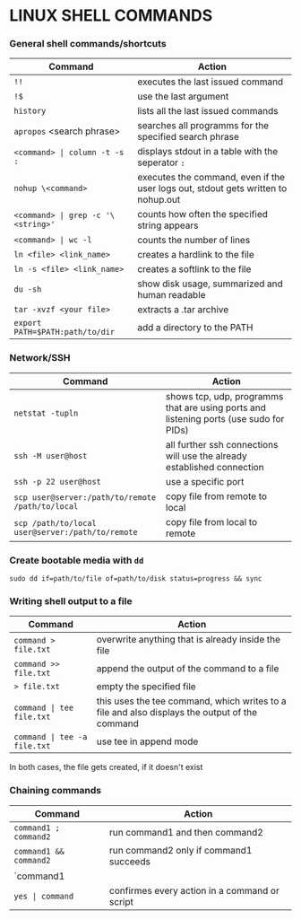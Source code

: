 # LINUX SHELL COMMANDS

### General shell commands/shortcuts

Command | Action
--- | ---
`!!` | executes the last issued command
`!$` | use the last argument
`history` | lists all the last issued commands
`apropos` \<search phrase> | searches all programms for the specified search phrase
`<command> \| column -t -s :` | displays stdout in a table with the seperator `:`
`nohup \<command>` | executes the command, even if the user logs out, stdout gets written to nohup.out
`<command> \| grep -c '\<string>'` | counts how often the specified string appears
`<command> \| wc -l` | counts the number of lines
`ln <file> <link_name>` | creates a hardlink to the file
`ln -s <file> <link_name>` | creates a softlink to the file
`du -sh` | show disk usage, summarized and human readable
`tar -xvzf <your file>` | extracts a .tar archive
`export PATH=$PATH:path/to/dir` | add a directory to the PATH

### Network/SSH

Command | Action
--- | ---
`netstat -tupln` | shows tcp, udp, programms that are using ports and listening ports (use sudo for PIDs)
`ssh -M user@host` | all further ssh connections will use the already established connection
`ssh -p 22 user@host` | use a specific port
`scp user@server:/path/to/remote /path/to/local` | copy file from remote to local
`scp /path/to/local user@server:/path/to/remote` | copy file from local to remote

### Create bootable media with `dd`
`sudo dd if=path/to/file of=path/to/disk status=progress && sync`

### Writing shell output to a file

Command | Action
--- | ---
`command > file.txt` | overwrite anything that is already inside the file
`command >> file.txt` | append the output of the command to a file
`> file.txt` | empty the specified file
`command \| tee file.txt` | this uses the tee command, which writes to a file and also displays the output of the command
`command \| tee -a file.txt` | use tee in append mode

In both cases, the file gets created, if it doesn't exist

### Chaining commands

Command | Action
--- | ---
`command1 ; command2` | run command1 and then command2
`command1 && command2` | run command2 only if command1 succeeds
`command1 || command2` | run command2 only if command1 fails
`yes \| command` | confirmes every action in a command or script
